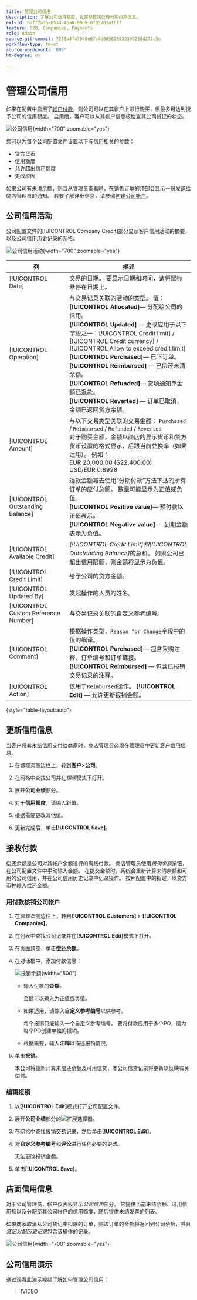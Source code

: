 ```yaml
---
title: 管理公司信用
description: 了解公司信用额度、设置参数和处理分期付款信息。
exl-id: 62ff2a36-053d-4ba0-9969-0f05701afbff
feature: B2B, Companies, Payments
role: Admin
source-git-commit: 7288a4f47940e07c4d083826532308228d271c5e
workflow-type: tm+mt
source-wordcount: '802'
ht-degree: 0%

---
```


# 管理公司信用

如果在配置中启用了[帐户付款](../getting-started/../b2b/enable-basic-features.md#configure-payment-on-account)，则公司可以在其帐户上进行购买，但最多可达到授予公司的信用额度。 启用后，客户可以从其帐户信息板检查其公司贷记的状态。

![公司信用](./assets/company-create-credit-admin.png){width="700" zoomable="yes"}

您可以为每个公司配置文件设置以下与信用相关的参数：

- 贷方货币
- 信用额度
- 允许超出信用额度
- 更改原因

如果公司有未清余额，则当从管理员查看时，在销售订单的顶部会显示一份发送给商店管理员的通知。 若要了解详细信息，请参阅[创建公司帐户](account-company-create.md)。

## 公司信用活动

公司配置文件的[!UICONTROL Company Credit]部分显示客户信用活动的摘要，以及公司信用历史记录的网格。

![公司信用活动](./assets/company-credit-reimbursements-grid.png){width="700" zoomable="yes"}

| 列 | 描述 |
|--- |--- |
| [!UICONTROL Date] | 交易的日期。 要显示日期和时间，请将鼠标悬停在日期上。 |
| [!UICONTROL Operation] | 与交易记录关联的活动的类型。 值： <br/>**[!UICONTROL Allocated]**— 分配给公司的信用。<br/>**[!UICONTROL Updated]** — 更改应用于以下字段之一：[!UICONTROL Credit limit] / [!UICONTROL Credit currency] / [!UICONTROL Allow to exceed credit limit] <br/>**[!UICONTROL Purchased]**— 已下订单。<br/>**[!UICONTROL Reimbursed]** — 已偿还未清余额。 <br/>**[!UICONTROL Refunded]**— 贷项通知单金额已退款。<br/>**[!UICONTROL Reverted]** — 订单已取消，金额已返回贷方余额。 |
| [!UICONTROL Amount] | 与以下交易类型关联的交易金额： `Purchased` / `Reimbursed` / `Refunded` / `Reverted` <br/>对于购买金额，金额以商店的显示货币和贷方货币设置的格式显示，后跟当前兑换率（如果适用）。 例如：<br/>EUR 20,000.00 ($22,400.00) <br/>USD/EUR 0.8928 |
| [!UICONTROL Outstanding Balance] | 退款金额减去使用“分期付款”方法下达的所有订单的应付总额。 数量可能显示为正值或负值。 <br/>**[!UICONTROL Positive value]**— 预付款以正值表示。<br/>**[!UICONTROL Negative value]** — 到期金额表示为负值。 |
| [!UICONTROL Available Credit] | _[!UICONTROL Credit Limit]_和_[!UICONTROL Outstanding Balance]_&#x200B;的总和。 如果公司已超出信用限额，则金额将显示为负值。 |
| [!UICONTROL Credit Limit] | 给予公司的贷方金额。 |
| [!UICONTROL Updated By] | 发起操作的人员的姓名。 |
| [!UICONTROL Custom Reference Number] | 与交易记录关联的自定义参考编号。 |
| [!UICONTROL Comment] | 根据操作类型，`Reason for Change`字段中的值的编译。 <br/>**[!UICONTROL Purchased]**— 包含采购注释、订单编号和订单链接。<br/>**[!UICONTROL Reimbursed]** — 包含已报销交易记录的注释。 |
| [!UICONTROL Action] | 仅用于`Reimbursed`操作。 **[!UICONTROL Edit]** — 允许更新报销金额。 |

{style="table-layout:auto"}

## 更新信用信息

当客户将其未结信用支付给商家时，商店管理员必须在管理员中更新客户信用信息。

1. 在&#x200B;_管理员_&#x200B;侧边栏上，转到&#x200B;**客户>公司**。

1. 在网格中查找公司并在&#x200B;_编辑_&#x200B;模式下打开。

1. 展开&#x200B;**公司业绩**&#x200B;部分。

1. 对于&#x200B;**信用额度**，请输入新值。

1. 根据需要更改其他值。

1. 更新完成后，单击&#x200B;**[!UICONTROL Save]**。

## 接收付款

偿还余额是公司对其帐户余额进行的离线付款。 商店管理员使用&#x200B;_报销余额_&#x200B;按钮，在公司配置文件中手动输入金额。 在提交金额时，系统会重新计算未清余额和可用的公司信用，并在公司信用历史记录中记录操作。 按照配置中的指定，以贷方币种输入偿还金额。

### 用付款核销公司帐户

1. 在&#x200B;_管理员_&#x200B;侧边栏上，转到&#x200B;**[!UICONTROL Customers]** > **[!UICONTROL Companies]**。

1. 在列表中查找公司记录并在&#x200B;**[!UICONTROL Edit]**&#x200B;模式下打开。

1. 在页面顶部，单击&#x200B;**偿还余额**。

1. 在对话框中，添加付款信息：

   ![报销余额](./assets/company-reimburse-balance.png){width="500"}

   - 输入付款的&#x200B;**金额**。

     金额可以输入为正值或负值。

   - 如果适用，请输入&#x200B;**自定义参考编号**&#x200B;以供参考。

     每个报销只能输入一个自定义参考编号。 要将付款应用于多个PO，请为每个PO创建单独的报销。

   - 根据需要，输入&#x200B;**注释**&#x200B;以描述报销情况。

1. 单击&#x200B;**报销**。

   本公司将重新计算未偿还余额及可用信贷，本公司信贷记录将更新以反映有关偿付。

### 编辑报销

1. 以&#x200B;**[!UICONTROL Edit]**&#x200B;模式打开公司配置文件。

1. 展开&#x200B;**公司业绩**&#x200B;部分的![扩展选择器](../assets/icon-display-expand.png)。

1. 在网格中查找报销交易记录，然后单击&#x200B;**[!UICONTROL Edit]**。

1. 对&#x200B;**自定义参考编号**&#x200B;和&#x200B;**评论**&#x200B;进行任何必要的更改。

   无法更改报销金额。

1. 单击&#x200B;**[!UICONTROL Save]**。

## 店面信用信息

对于公司管理员，帐户仪表板显示&#x200B;_公司信用_&#x200B;部分。 它提供当前未结余额、可用信用额以及分配至其公司帐户的信用额度，随后提供未结发票的列表。

如果商家取消从公司贷记中扣除的订单，则该订单的金额将返回到公司余额，并且&#x200B;_贷记分配历史记录_&#x200B;包含该操作的记录。

![公司信用](./assets/company-credit.png){width="700" zoomable="yes"}

## 公司信用演示

通过观看此演示视频了解如何管理公司信用：

>[!VIDEO](https://video.tv.adobe.com/v/344445?quality=12&learn=on)
